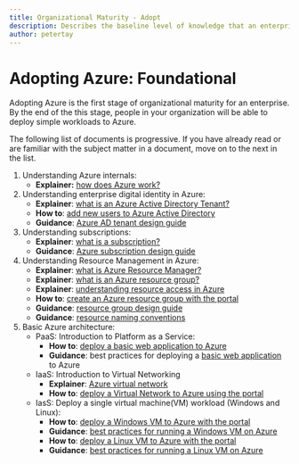 ```yaml
---
title: Organizational Maturity - Adopt
description: Describes the baseline level of knowledge that an enterprise requires to adopt Azure
author: petertay
---
```


# Adopting Azure: Foundational

Adopting Azure is the first stage of organizational maturity for an enterprise. By the end of the this stage, people in your organization will be able to deploy simple workloads to Azure.

The following list of documents is progressive. If you have already read or are familiar with the subject matter in a document, move on to the next in the list. 

1. Understanding Azure internals:
    - **Explainer:** [how does Azure work?](azure-explainer.md)
2. Understanding enterprise digital identity in Azure:
    - **Explainer**: [what is an Azure Active Directory Tenant?](tenant-explainer.md)
    - **How to**: [add new users to Azure Active Directory](/azure/active-directory/add-users-azure-active-directory?toc=/azure/architecture/cloud-adoption-guide/toc.json)
    - **Guidance**: [Azure AD tenant design guide](tenant.md)
3. Understanding subscriptions:
    - **Explainer**: [what is a subscription?](subscription-explainer.md)
    - **Guidance**: [Azure subscription design guide](subscription.md)
4. Understanding Resource Management in Azure: 
    - **Explainer**: [what is Azure Resource Manager?](resource-manager-explainer.md)
    - **Explainer**: [what is an Azure resource group?](resource-group-explainer.md)
    - **Explainer**: [understanding resource access in Azure](/azure/active-directory/active-directory-understanding-resource-access?toc=/azure/architecture/cloud-adoption-guide/toc.json)
    - **How to**: [create an Azure resource group with the portal](/azure/azure-resource-manager/resource-group-portal?toc=/azure/architecture/cloud-adoption-guide/toc.json)
    - **Guidance**: [resource group design guide](resource-group.md)
    - **Guidance**: [resource naming conventions](/azure/architecture/best-practices/naming-conventions?toc=/azure/architecture/cloud-adoption-guide/toc.json)
5. Basic Azure architecture:
    - PaaS: Introduction to Platform as a Service:
        - **How to**: [deploy a basic web application to Azure](/azure/app-service)
        - **Guidance**: best practices for deploying a [basic web application](/azure/architecture/reference-architectures/app-service-web-app/basic-web-app?toc=/azure/architecture/cloud-adoption-guide/toc.json) to Azure
    - IaaS: Introduction to Virtual Networking
        - **Explainer**: [Azure virtual network](/azure/virtual-network/virtual-networks-overview?toc=/azure/architecture/cloud-adoption-guide/toc.json)
        - **How to**: [deploy a Virtual Network to Azure using the portal](/azure/virtual-network/virtual-networks-create-vnet-arm-portal?toc=/azure/architecture/cloud-adoption-guide/toc.json)
    - IasS: Deploy a single virtual machine(VM) workload (Windows and Linux):
        - **How to**: [deploy a Windows VM to Azure with the portal](/azure/virtual-machines/windows/quick-create-portal?toc=/azure/architecture/cloud-adoption-guide/toc.json)
        - **Guidance**: [best practices for running a Windows VM on Azure](/azure/architecture/reference-architectures/virtual-machines-windows/single-vm?toc=/azure/architecture/cloud-adoption-guide/toc.json)
        - **How to**: [deploy a Linux VM to Azure with the portal](/azure/virtual-machines/linux/quick-create-portal?toc=/azure/architecture/cloud-adoption-guide/toc.json)
        - **Guidance**: [best practices for running a Linux VM on Azure](/azure/architecture/reference-architectures/virtual-machines-linux/single-vm?toc=/azure/architecture/cloud-adoption-guide/toc.json)

